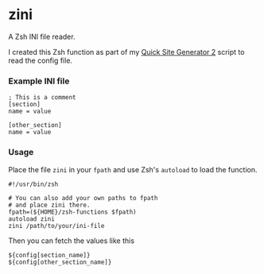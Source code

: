 # zini
A Zsh INI file reader.

I created this Zsh function as part of my [Quick Site Generator 2](https://github.com/kekePower/qsgen2) script to read the config file.

### Example INI file

```
; This is a comment
[section]
name = value

[other_section]
name = value
```

### Usage

Place the file ```zini``` in your ```fpath``` and use Zsh's ```autoload``` to load the function.

```
#!/usr/bin/zsh

# You can also add your own paths to fpath
# and place zini there.
fpath=(${HOME}/zsh-functions $fpath)
autoload zini
zini /path/to/your/ini-file
```

Then you can fetch the values like this

```
${config[section_name]}
${config[other_section_name]}
```


